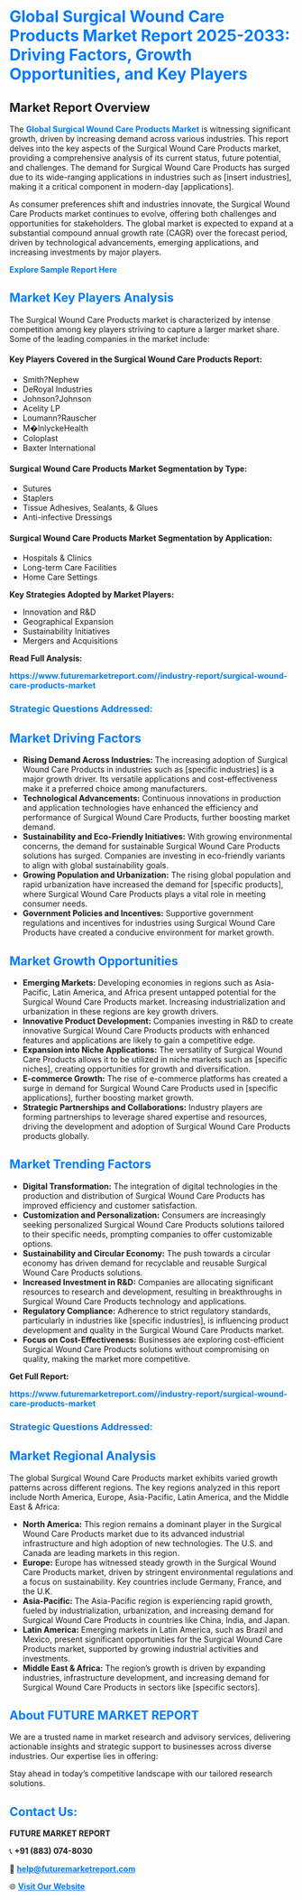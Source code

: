 <h1 style="color: #007BFF;">Global Surgical Wound Care Products Market Report 2025-2033: Driving Factors, Growth Opportunities, and Key Players</h1>

<section id="overview">
<h2>Market Report Overview</h2>
<p>The <a href="https://www.futuremarketreport.com//industry-report/surgical-wound-care-products-market" style="color: #007BFF; text-decoration: none;"><strong>Global Surgical Wound Care Products Market</strong></a> is witnessing significant growth, driven by increasing demand across various industries. This report delves into the key aspects of the Surgical Wound Care Products market, providing a comprehensive analysis of its current status, future potential, and challenges. The demand for Surgical Wound Care Products has surged due to its wide-ranging applications in industries such as [insert industries], making it a critical component in modern-day [applications].</p>
<p>As consumer preferences shift and industries innovate, the Surgical Wound Care Products market continues to evolve, offering both challenges and opportunities for stakeholders. The global market is expected to expand at a substantial compound annual growth rate (CAGR) over the forecast period, driven by technological advancements, emerging applications, and increasing investments by major players.</p>
</section>

<section id="overview">
<p><a href="https://www.futuremarketreport.com//request-sample/reportId=79861" style="color: #007BFF; text-decoration: none;"><strong>Explore Sample Report Here</strong></a></p>
</section>

<section id="key-players">
<h2 style="color: #007BFF;">Market Key Players Analysis</h2>
<p>The Surgical Wound Care Products market is characterized by intense competition among key players striving to capture a larger market share. Some of the leading companies in the market include:</p>
<h4>Key Players Covered in the Surgical Wound Care Products Report:</h4>
<ul><li>Smith?Nephew</li><li>DeRoyal Industries</li><li>Johnson?Johnson</li><li>Acelity LP</li><li>Loumann?Rauscher</li><li>M�lnlyckeHealth</li><li>Coloplast</li><li>Baxter International</li></ul>
<h4>Surgical Wound Care Products Market Segmentation by Type:</h4>
<ul><li>Sutures</li><li>Staplers</li><li>Tissue Adhesives, Sealants, &amp; Glues</li><li>Anti-infective Dressings</li></ul>

<h4>Surgical Wound Care Products Market Segmentation by Application:</h4>
<ul><li>Hospitals &amp; Clinics</li><li>Long-term Care Facilities</li><li>Home Care Settings</li></ul>
<p><strong>Key Strategies Adopted by Market Players:</strong></p>
<ul>
<li>Innovation and R&D</li>
<li>Geographical Expansion</li>
<li>Sustainability Initiatives</li>
<li>Mergers and Acquisitions</li>
</ul>
</section>

<section>
<p><strong>Read Full Analysis: </strong></p><a href="https://www.futuremarketreport.com//industry-report/surgical-wound-care-products-market" style="color: #007BFF; text-decoration: none;"><strong>https://www.futuremarketreport.com//industry-report/surgical-wound-care-products-market</strong></a>
<h3 style="color: #007BFF;">Strategic Questions Addressed:</h3>
</section>

<section id="driving-factors">
<h2 style="color: #007BFF;">Market Driving Factors</h2>
<ul>
<li><strong>Rising Demand Across Industries:</strong> The increasing adoption of Surgical Wound Care Products in industries such as [specific industries] is a major growth driver. Its versatile applications and cost-effectiveness make it a preferred choice among manufacturers.</li>
<li><strong>Technological Advancements:</strong> Continuous innovations in production and application technologies have enhanced the efficiency and performance of Surgical Wound Care Products, further boosting market demand.</li>
<li><strong>Sustainability and Eco-Friendly Initiatives:</strong> With growing environmental concerns, the demand for sustainable Surgical Wound Care Products solutions has surged. Companies are investing in eco-friendly variants to align with global sustainability goals.</li>
<li><strong>Growing Population and Urbanization:</strong> The rising global population and rapid urbanization have increased the demand for [specific products], where Surgical Wound Care Products plays a vital role in meeting consumer needs.</li>
<li><strong>Government Policies and Incentives:</strong> Supportive government regulations and incentives for industries using Surgical Wound Care Products have created a conducive environment for market growth.</li>
</ul>
</section>

<section id="growth-opportunities">
<h2 style="color: #007BFF;">Market Growth Opportunities</h2>
<ul>
<li><strong>Emerging Markets:</strong> Developing economies in regions such as Asia-Pacific, Latin America, and Africa present untapped potential for the Surgical Wound Care Products market. Increasing industrialization and urbanization in these regions are key growth drivers.</li>
<li><strong>Innovative Product Development:</strong> Companies investing in R&D to create innovative Surgical Wound Care Products products with enhanced features and applications are likely to gain a competitive edge.</li>
<li><strong>Expansion into Niche Applications:</strong> The versatility of Surgical Wound Care Products allows it to be utilized in niche markets such as [specific niches], creating opportunities for growth and diversification.</li>
<li><strong>E-commerce Growth:</strong> The rise of e-commerce platforms has created a surge in demand for Surgical Wound Care Products used in [specific applications], further boosting market growth.</li>
<li><strong>Strategic Partnerships and Collaborations:</strong> Industry players are forming partnerships to leverage shared expertise and resources, driving the development and adoption of Surgical Wound Care Products products globally.</li>
</ul>
</section>

<section id="trending-factors">
<h2 style="color: #007BFF;">Market Trending Factors</h2>
<ul>
<li><strong>Digital Transformation:</strong> The integration of digital technologies in the production and distribution of Surgical Wound Care Products has improved efficiency and customer satisfaction.</li>
<li><strong>Customization and Personalization:</strong> Consumers are increasingly seeking personalized Surgical Wound Care Products solutions tailored to their specific needs, prompting companies to offer customizable options.</li>
<li><strong>Sustainability and Circular Economy:</strong> The push towards a circular economy has driven demand for recyclable and reusable Surgical Wound Care Products solutions.</li>
<li><strong>Increased Investment in R&D:</strong> Companies are allocating significant resources to research and development, resulting in breakthroughs in Surgical Wound Care Products technology and applications.</li>
<li><strong>Regulatory Compliance:</strong> Adherence to strict regulatory standards, particularly in industries like [specific industries], is influencing product development and quality in the Surgical Wound Care Products market.</li>
<li><strong>Focus on Cost-Effectiveness:</strong> Businesses are exploring cost-efficient Surgical Wound Care Products solutions without compromising on quality, making the market more competitive.</li>
</ul>
</section>

<section>
<p><strong>Get Full Report: </strong></p><a href="https://www.futuremarketreport.com//industry-report/surgical-wound-care-products-market" style="color: #007BFF; text-decoration: none;"><strong>https://www.futuremarketreport.com//industry-report/surgical-wound-care-products-market</strong></a>
<h3 style="color: #007BFF;">Strategic Questions Addressed:</h3>
</section>


<section id="regional-analysis">
<h2 style="color: #007BFF;">Market Regional Analysis</h2>
<p>The global Surgical Wound Care Products market exhibits varied growth patterns across different regions. The key regions analyzed in this report include North America, Europe, Asia-Pacific, Latin America, and the Middle East & Africa:</p>
<ul>
<li><strong>North America:</strong> This region remains a dominant player in the Surgical Wound Care Products market due to its advanced industrial infrastructure and high adoption of new technologies. The U.S. and Canada are leading markets in this region.</li>
<li><strong>Europe:</strong> Europe has witnessed steady growth in the Surgical Wound Care Products market, driven by stringent environmental regulations and a focus on sustainability. Key countries include Germany, France, and the U.K.</li>
<li><strong>Asia-Pacific:</strong> The Asia-Pacific region is experiencing rapid growth, fueled by industrialization, urbanization, and increasing demand for Surgical Wound Care Products in countries like China, India, and Japan.</li>
<li><strong>Latin America:</strong> Emerging markets in Latin America, such as Brazil and Mexico, present significant opportunities for the Surgical Wound Care Products market, supported by growing industrial activities and investments.</li>
<li><strong>Middle East & Africa:</strong> The region’s growth is driven by expanding industries, infrastructure development, and increasing demand for Surgical Wound Care Products in sectors like [specific sectors].</li>
</ul>
</section>

<footer>
<h2 style="color: #007BFF;">About FUTURE MARKET REPORT</h2>
<p>We are a trusted name in market research and advisory services, delivering actionable insights and strategic support to businesses across diverse industries. Our expertise lies in offering:</p>

<p>Stay ahead in today’s competitive landscape with our tailored research solutions.</p>

<h2 style="color: #007BFF;">Contact Us:</h2>
<p><strong>FUTURE MARKET REPORT</strong></p>
<p>📞 <strong>+91 (883) 074-8030</strong></p>
<p>📧 <strong><a href="mailto:help@futuremarketreport.com" style="color: #007BFF;">help@futuremarketreport.com</a></strong></p>
<p>🌐 <strong><a href="https://www.futuremarketreport.com/" style="color: #007BFF;">Visit Our Website</a></strong></p>
</footer>